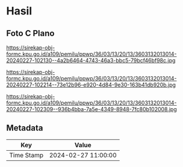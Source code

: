 # Hasil

## Foto C Plano

https://sirekap-obj-formc.kpu.go.id/a109/pemilu/ppwp/36/03/13/20/13/3603132013014-20240227-102130--4a2b6464-4743-46a3-bbc5-79bcf46bf98c.jpg

https://sirekap-obj-formc.kpu.go.id/a109/pemilu/ppwp/36/03/13/20/13/3603132013014-20240227-102214--73e12b96-e920-4d84-9e30-163b41db920b.jpg

https://sirekap-obj-formc.kpu.go.id/a109/pemilu/ppwp/36/03/13/20/13/3603132013014-20240227-102309--936b4bba-7a5e-4349-8948-7fc80b102008.jpg


## Metadata

| Key        | Value               |
| ---------- | ------------------- |
| Time Stamp | 2024-02-27 11:00:00 |



